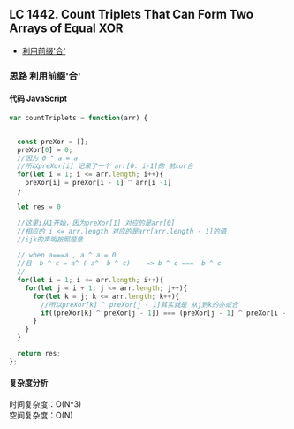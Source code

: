## LC 1442. Count Triplets That Can Form Two Arrays of Equal XOR

- [利用前缀'合'](#思路-利用前缀'合')

### 思路 利用前缀'合'

#### 代码 JavaScript

```JavaScript
var countTriplets = function(arr) {


  const preXor = [];
  preXor[0] = 0;
  //因为 0 ^ a = a
  //所以preXor[i] 记录了一个 arr[0: i-1]的 前xor合
  for(let i = 1; i <= arr.length; i++){
    preXor[i] = preXor[i - 1] ^ arr[i -1]
  }

  let res = 0

  //这里i从1开始，因为preXor[1] 对应的是arr[0]
  //相应的 i <= arr.length 对应的是arr[arr.length - 1]的值
  //ijk的声明按照题意

  // when a===a , a ^ a = 0
  //且  b ^ c = a^ ( a^  b ^ c)    => b ^ c ===  b ^ c
  //
  for(let i = 1; i <= arr.length; i++){
    for(let j = i + 1; j <= arr.length; j++){
      for(let k = j; k <= arr.length; k++){
        //所以preXor[k] ^ preXor[j - 1]其实就是 从j到k的亦或合
        if((preXor[k] ^ preXor[j - 1]) === (preXor[j - 1] ^ preXor[i - 1])) res++
      }
    }
  }

  return res;
};

```

#### 复杂度分析

时间复杂度：O(N^3) </br>
空间复杂度：O(N)
